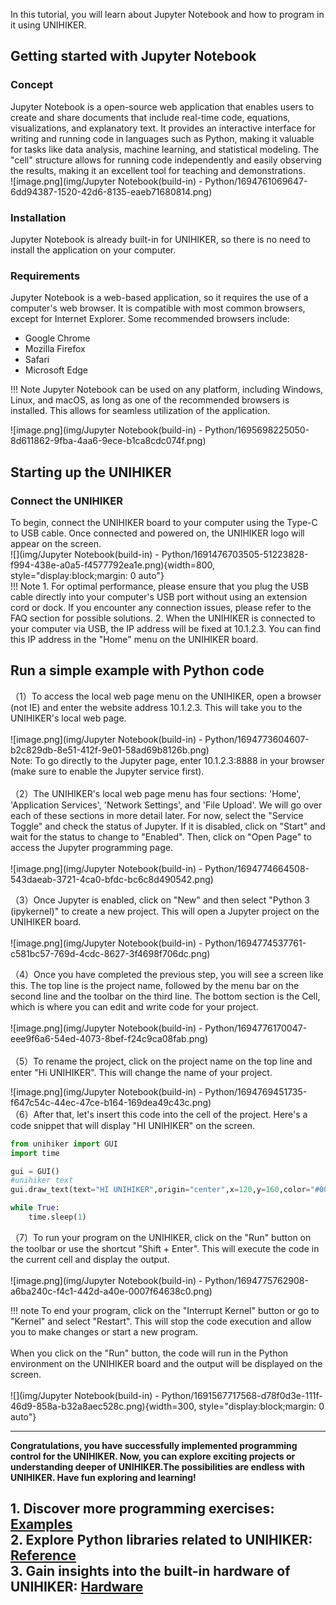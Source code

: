In this tutorial, you will learn about Jupyter Notebook and how to program in it using UNIHIKER.
<a name="RMpys"></a>
## **Getting started with Jupyter Notebook**
<a name="C3Tuh"></a>
### **Concept**
Jupyter Notebook is a open-source web application that enables users to create and share documents that include real-time code, equations, visualizations, and explanatory text. It provides an interactive interface for writing and running code in languages such as Python, making it valuable for tasks like data analysis, machine learning, and statistical modeling. The "cell" structure allows for running code independently and easily observing the results, making it an excellent tool for teaching and demonstrations.<br />![image.png](img/Jupyter Notebook(build-in) - Python/1694761069647-6dd94387-1520-42d6-8135-eaeb71680814.png)
<a name="lZdFc"></a>
### **Installation**
Jupyter Notebook is already built-in for UNIHIKER, so there is no need to install the application on your computer.
<a name="w8vW2"></a>
### **Requirements** 
Jupyter Notebook is a web-based application, so it requires the use of a computer's web browser. It is compatible with most common browsers, except for Internet Explorer. Some recommended browsers include:

- Google Chrome
- Mozilla Firefox
- Safari
- Microsoft Edge

!!! Note
    Jupyter Notebook can be used on any platform, including Windows, Linux, and macOS, as long as one of the recommended browsers is installed. This allows for seamless utilization of the application.<br />

![image.png](img/Jupyter Notebook(build-in) - Python/1695698225050-8d611862-9fba-4aa6-9ece-b1ca8cdc074f.png)
<a name="crSyD"></a>
## **Starting up the UNIHIKER**
<a name="dJkok"></a>
### **Connect the UNIHIKER**
To begin, connect the UNIHIKER board to your computer using the Type-C to USB cable. Once connected and powered on, the UNIHIKER logo will appear on the screen.<br />![](img/Jupyter Notebook(build-in) - Python/1691476703505-51223828-f994-438e-a0a5-f4577792ea1e.png){width=800, style="display:block;margin: 0 auto"}  
!!! Note
    1. For optimal performance, please ensure that you plug the USB cable directly into your computer's USB port without using an extension cord or dock. If you encounter any connection issues, please refer to the FAQ section for possible solutions.
    2. When the UNIHIKER is connected to your computer via USB, the IP address will be fixed at 10.1.2.3. You can find this IP address in the "Home" menu on the UNIHIKER board.
<a name="PX7es"></a>
## **Run a simple example with Python code**
（1）To access the local web page menu on the UNIHIKER, open a browser (not IE) and enter the website address 10.1.2.3. This will take you to the UNIHIKER's local web page.<br />  
![image.png](img/Jupyter Notebook(build-in) - Python/1694773604607-b2c829db-8e51-412f-9e01-58ad69b8126b.png)<br />Note: To go directly to the Jupyter page, enter 10.1.2.3:8888 in your browser (make sure to enable the Jupyter service first).<br />  
（2）The UNIHIKER's local web page menu has four sections: 'Home', 'Application Services', 'Network Settings', and 'File Upload'. We will go over each of these sections in more detail later. For now, select the "Service Toggle" and check the status of Jupyter. If it is disabled, click on "Start" and wait for the status to change to "Enabled". Then, click on "Open Page" to access the Jupyter programming page.<br />  
![image.png](img/Jupyter Notebook(build-in) - Python/1694774664508-543daeab-3721-4ca0-bfdc-bc6c8d490542.png)

（3）Once Jupyter is enabled, click on "New" and then select "Python 3 (ipykernel)" to create a new project. This will open a Jupyter project on the UNIHIKER board.<br />  
![image.png](img/Jupyter Notebook(build-in) - Python/1694774537761-c581bc57-769d-4cdc-8627-3f4698f706dc.png)<br />  

（4）Once you have completed the previous step, you will see a screen like this. The top line is the project name, followed by the menu bar on the second line and the toolbar on the third line. The bottom section is the Cell, which is where you can edit and write code for your project.<br />  
![image.png](img/Jupyter Notebook(build-in) - Python/1694776170047-eee9f6a6-54ed-4073-8bef-f24c9ca08fab.png)<br />  
（5）To rename the project, click on the project name on the top line and enter "Hi UNIHIKER". This will change the name of your project.<br />    

![image.png](img/Jupyter Notebook(build-in) - Python/1694769451735-f647c54c-44ec-47ce-b164-169dea49c43c.png)<br />  （6）After that,  let's insert this code into the cell of the project. Here's a code snippet that will display "HI UNIHIKER" on the screen.  
```python
from unihiker import GUI
import time

gui = GUI()
#unihiker text
gui.draw_text(text="HI UNIHIKER",origin="center",x=120,y=160,color="#0066CC")

while True:
    time.sleep(1)
```  

（7）To run your program on the UNIHIKER, click on the "Run" button on the toolbar or use the shortcut "Shift + Enter". This will execute the code in the current cell and display the output.<br />  
![image.png](img/Jupyter Notebook(build-in) - Python/1694775762908-a6ba240c-f4c1-442d-a40e-0007f64638c0.png)<br />  

!!! note
    To end your program, click on the "Interrupt Kernel" button or go to "Kernel" and select "Restart". This will stop the code execution and allow you to make changes or start a new program.<br />  
    When you click on the "Run" button, the code will run in the Python environment on the UNIHIKER board and the output will be displayed on the screen.<br />  
![](img/Jupyter Notebook(build-in) - Python/1691567717568-d78f0d3e-111f-46d9-858a-b32a8aec528c.png){width=300, style="display:block;margin: 0 auto"}<br />  

  


---  
**Congratulations, you have successfully implemented programming control for the UNIHIKER. Now, you can explore exciting projects or understanding deeper of UNIHIKER.The possibilities are endless with UNIHIKER. Have fun exploring and learning!**  

**1. Discover more programming exercises: [Examples](../../wiki/Examples/PythonCodingExamples/BasicExamples/examples_py_hellounihiker.md)**  
**2. Explore Python libraries related to UNIHIKER: [Reference](../../wiki/LanguageReference/Part1UNIHIKER/ScreenDisplay/reference_unihiker_draw_text.md)**  
**3. Gain insights into the built-in hardware of UNIHIKER: [Hardware ](../../wiki/HardwareReference/hardware_reference_introduction.md)**    
---  


